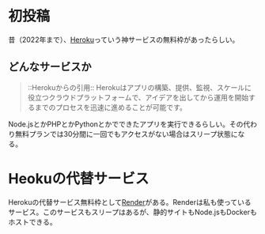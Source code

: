 # 初投稿

昔（2022年まで）、[Heroku](https://heroku.com/)っていう神サービスの無料枠があったらしい。

## どんなサービスか

> ::Herokuからの引用:: Herokuはアプリの構築、提供、監視、スケールに役立つクラウドプラットフォームで、アイデアを出してから運用を開始するまでのプロセスを迅速に進めることが可能です。

Node.jsとかPHPとかPythonとかでできたアプリを実行できるらしい。その代わり無料プランでは30分間に一回でもアクセスがない場合はスリープ状態になる。

# Heokuの代替サービス

Herokuの代替サービス無料枠として[Render](https://render.com/)がある。Renderは私も使っているサービス。このサービスもスリープはあるが、静的サイトもNode.jsもDockerもホストできる。